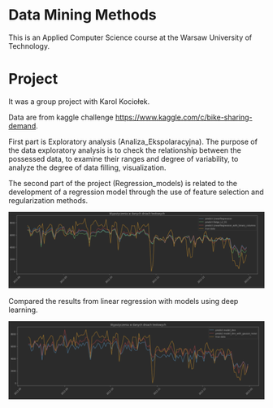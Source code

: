 # Data Mining Methods 
This is an Applied Computer Science course at the Warsaw University of Technology.

# Project 
It was a group project with Karol Kociołek.

Data are from kaggle challenge https://www.kaggle.com/c/bike-sharing-demand.

First part is Exploratory analysis (Analiza_Ekspolaracyjna). The purpose of the data exploratory analysis is to check the relationship between the possessed data, to examine their ranges and degree of variability, to analyze the degree of data filling, visualization.

The second part of the project (Regression_models) is related to the development of a regression model through the use of feature selection and regularization methods. 

![image](project/image/Linear_models_results.png)

Compared the results from linear regression with models using deep learning.

![image](project/image/dnn_results.png)


